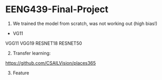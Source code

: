 # EENG439-Final-Project


1. We trained the model from scratch, was not working out (high bias!)
- VG11

VGG11
VGG19 
RESNET18 
RESNET50 

2. Transfer learning: 

https://github.com/CSAILVision/places365 


3. Feature  

